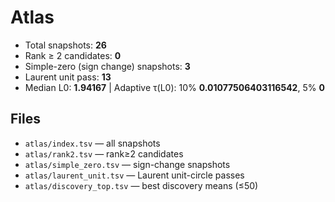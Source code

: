 # Atlas

- Total snapshots: **26**
- Rank ≥ 2 candidates: **0**
- Simple-zero (sign change) snapshots: **3**
- Laurent unit pass: **13**
- Median L0: **1.94167**  |  Adaptive τ(L0): 10% **0.01077506403116542**, 5% **0**

## Files
- `atlas/index.tsv` — all snapshots
- `atlas/rank2.tsv` — rank≥2 candidates
- `atlas/simple_zero.tsv` — sign-change snapshots
- `atlas/laurent_unit.tsv` — Laurent unit-circle passes
- `atlas/discovery_top.tsv` — best discovery means (≤50)
